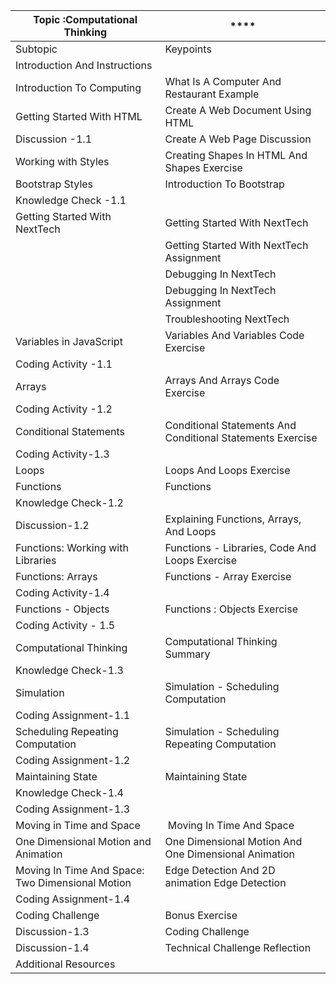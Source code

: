  **Topic :Computational Thinking**                | ****                                                       
--------------------------------------------------|------------------------------------------------------------
 Subtopic                                         | Keypoints                                                  
 Introduction And Instructions                    |                                                            
 Introduction To Computing                        | What Is A Computer And Restaurant Example                  
 Getting Started With HTML                        | Create A Web Document Using HTML                           
 Discussion -1.1                                  | Create A Web Page Discussion                               
 Working with Styles                              | Creating Shapes In HTML And Shapes Exercise                
 Bootstrap Styles                                 | Introduction To Bootstrap                                  
 Knowledge Check -1.1                             |                                                            
 Getting Started With NextTech                    | Getting Started With NextTech                              
                                                  | Getting Started With NextTech Assignment                   
                                                  | Debugging In NextTech                                      
                                                  | Debugging In NextTech Assignment                           
                                                  | Troubleshooting NextTech                                   
 Variables in JavaScript                          | Variables And Variables Code Exercise                      
 Coding Activity -1.1                             |                                                            
 Arrays                                           | Arrays And Arrays Code Exercise                            
 Coding Activity -1.2                             |                                                            
 Conditional Statements                           | Conditional Statements And Conditional Statements Exercise 
 Coding Activity-1.3                              |                                                            
 Loops                                            | Loops And Loops Exercise                                   
 Functions                                        | Functions                                                  
 Knowledge Check-1.2                              |                                                            
 Discussion-1.2                                   | Explaining Functions, Arrays, And Loops                    
 Functions: Working with Libraries                | Functions - Libraries, Code And Loops Exercise             
 Functions: Arrays                                | Functions - Array Exercise                                 
 Coding Activity-1.4                              |                                                            
 Functions - Objects                              | Functions : Objects Exercise                               
 Coding Activity - 1.5                            |                                                            
 Computational Thinking                           | Computational Thinking Summary                             
 Knowledge Check-1.3                              |                                                            
 Simulation                                       | Simulation - Scheduling Computation                        
 Coding Assignment-1.1                            |                                                            
 Scheduling Repeating Computation                 | Simulation - Scheduling Repeating Computation              
 Coding Assignment-1.2                            |                                                            
 Maintaining State                                | Maintaining State                                          
 Knowledge Check-1.4                              |                                                            
 Coding Assignment-1.3                            |                                                            
 Moving in Time and Space                         |  Moving In Time And Space                                  
 One Dimensional Motion and Animation             | One Dimensional Motion And One Dimensional Animation       
 Moving In Time And Space: Two Dimensional Motion | Edge Detection And 2D animation Edge Detection             
 Coding Assignment-1.4                            |                                                            
 Coding Challenge                                 | Bonus Exercise                                             
 Discussion-1.3                                   | Coding Challenge                                           
 Discussion-1.4                                   | Technical Challenge Reflection                             
 Additional Resources                             |                                                            

